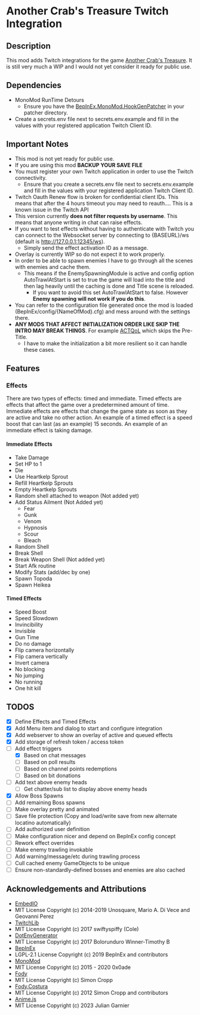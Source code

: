# Another Crab's Treasure Twitch Integration

## Description

This mod adds Twitch integrations for the game [Another Crab's Treasure](https://store.steampowered.com/app/1572210/Another_Crabs_Treasure/).
It is still very much a WIP and I would not yet consider it ready for public use.

## Dependencies
- MonoMod RunTime Detours
  - Ensure you have the [BepInEx.MonoMod.HookGenPatcher](https://github.com/harbingerofme/Bepinex.Monomod.HookGenPatcher) in your patcher directory. 
- Create a secrets.env file next to secrets.env.example and fill in the values with your registered application Twitch Client ID.

## Important Notes
- This mod is not yet ready for public use.
- If you are using this mod **BACKUP YOUR SAVE FILE**
- You must register your own Twitch application in order to use the Twitch connectivity.
  - Ensure that you create a secrets.env file next to secrets.env.example and fill in the values with your registered application Twitch Client ID.
- Twitch Oauth Renew flow is broken for confidential client IDs. This means that after the 4 hours timeout you may need to reauth.... This is a known issue in the Twitch API
- This version currently **does not filter requests by username**. This means that anyone writing in chat can raise effects.
- If you want to test effects without having to authenticate with Twitch you can connect to the Websocket server by connecting to {BASEURL}/ws (default is http://127.0.0.1:12345/ws).
  -  Simply send the effect activation ID as a message.
- Overlay is currently WIP so do not expect it to work properly.
- In order to be able to spawn enemies I have to go through all the scenes with enemies and cache them.
  - This means if the EnemySpawningModule is active and config option AutoTrawlAtStart is set to true the game will load into the title and then lag heavily until the caching is done and Title scene is reloaded.
    - If you want to avoid this set AutoTrawlAtStart to false. However **Enemy spawning will not work if you do this**. 
- You can refer to the configuration file generated once the mod is loaded (BepInEx/config/{NameOfMod}.cfg) and mess around with the settings there.
- **ANY MODS THAT AFFECT INITIALIZATION ORDER LIKE SKIP THE INTRO MAY BREAK THINGS**. For example [ACTQoL](https://thunderstore.io/c/another-crabs-treasure/p/Voidlings/ACTQoL/) which skips the Pre-Title.
  - I have to make the initialization a bit more resilient so it can handle these cases. 
## Features

### Effects
There are two types of effects: timed and immediate.
Timed effects are effects that affect the game over a predetermined amount of time.
Immediate effects are effects that change the game state as soon as they are active and take no other action.
An example of a timed effect is a speed boost that can last (as an example) 15 seconds.
An example of an immediate effect is taking damage.

#### Immediate Effects
- Take Damage
- Set HP to 1
- Die
- Use Heartkelp Sprout
- Refill Heartkelp Sprouts
- Empty Heartkelp Sprouts
- Random shell attached to weapon (Not added yet)
- Add Status Ailment (Not Added yet)
  - Fear
  - Gunk
  - Venom
  - Hypnosis
  - Scour
  - Bleach
- Random Shell
- Break Shell
- Break Weapon Shell (Not added yet)
- Start Afk routine
- Modify Stats (add/dec by one)
- Spawn Topoda
- Spawn Heikea

#### Timed Effects
- Speed Boost
- Speed Slowdown
- Invincibility
- Invisible
- Gun Time
- Do no damage
- Flip camera horizontally
- Flip camera vertically
- Invert camera
- No blocking
- No jumping
- No running
- One hit kill

## TODOS
- [x] Define Effects and Timed Effects
- [x] Add Menu item and dialog to start and configure integration
- [x] Add webserver to show an overlay of active and queued effects
- [x] Add storage of refresh token / access token
- [ ] Add effect triggers
  - [x] Based on chat messages
  - [ ] Based on poll results
  - [ ] Based on channel points redemptions
  - [ ] Based on bit donations
- [ ] Add text above enemy heads
  - [ ] Get chatter/sub list to display above enemy heads
- [x] Allow Boss Spawns
- [ ] Add remaining Boss spawns
- [ ] Make overlay pretty and animated
- [ ] Save file protection (Copy and load/write save from new alternate locatino automatically)
- [ ] Add authorized user definition
- [ ] Make configuration nicer and depend on BepInEx config concept
- [ ] Rework effect overrides
- [ ] Make enemy trawling invokable
- [ ] Add warning/message/etc during trawling process
- [ ] Cull cached enemy GameObjects to be unique
- [ ] Ensure non-standardly-defined bosses and enemies are also cached

## Acknowledgements and Attributions
- [EmbedIO](https://github.com/unosquare/embedio)
 - MIT License Copyright (c) 2014-2019 Unosquare, Mario A. Di Vece and Geovanni Perez
- [TwitchLib](https://github.com/TwitchLib/TwitchLib/)
 - MIT License Copyright (c) 2017 swiftyspiffy (Cole)
- [DotEnvGenerator](https://github.com/bolorundurowb/dotenv.net)
 - MIT License Copyright (c) 2017 Bolorunduro Winner-Timothy B
- [BepInEx](https://github.com/BepInEx/BepInEx)
 - LGPL-2.1 License Copyright (c) 2019 BepInEx and contributors
- [MonoMod](https://github.com/MonoMod/MonoMod)
 - MIT License Copyright (c) 2015 - 2020 0x0ade
- [Fody](https://github.com/Fody/Fody)
 - MIT License Copyright (c) Simon Cropp
- [Fody.Costura](https://github.com/Fody/Costura)
 - MIT License Copyright (c) 2012 Simon Cropp and contributors
- [Anime.js](https://github.com/juliangarnier/anime/)
 - MIT License Copyright (c) 2023 Julian Garnier 